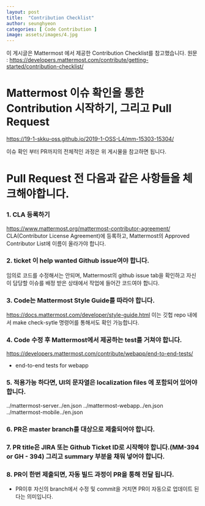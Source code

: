 ```yaml
---
layout: post
title:  "Contribution Checklist"
author: seunghyeon
categories: [ Code Contribution ]
image: assets/images/4.jpg
---
```


이 게시글은 Mattermost 에서 제공한 Contribution Checklist를 참고했습니다.
원문 : https://developers.mattermost.com/contribute/getting-started/contribution-checklist/


# Mattermost 이슈 확인을 통한 Contribution 시작하기, 그리고 Pull Request
https://19-1-skku-oss.github.io/2019-1-OSS-L4/mm-15303-15304/

이슈 확인 부터 PR까지의 전체적인 과정은 위 게시물을 참고하면 됩니다.

# Pull Request 전 다음과 같은 사항들을 체크해야합니다.

### 1. CLA 등록하기
https://www.mattermost.org/mattermost-contributor-agreement/
CLA(Contributor License Agreement)에 등록하고, Mattermost의 Approved Contributor List에 이름이 올라가야 합니다.

### 2. ticket 이 help wanted Github issue여야 합니다.
임의로 코드를 수정해서는 안되며, Mattermost의 github issue tab을 확인하고 자신이 담당할 이슈를 배정 받은 상태에서 작업에 들어간 코드여야 합니다.

### 3. Code는 Mattermost Style Guide를 따라야 합니다.
https://docs.mattermost.com/developer/style-guide.html
이는 깃헙 repo 내에서 make check-sytle 명령어를 통해서도 확인 가능합니다.

### 4. Code 수정 후 Mattermost에서 제공하는 test를 거쳐야 합니다.
https://developers.mattermost.com/contribute/webapp/end-to-end-tests/
- end-to-end tests for webapp

### 5. 적용가능 하다면, UI의 문자열은 localization files 에 포함되어 있어야 합니다.
../mattermost-server../en.json
../mattermost-webapp../en.json
../mattermost-mobile../en.json

### 6. PR은 master branch를 대상으로 제출되어야 합니다.

### 7. PR title은 JIRA 또는 Github Ticket ID로 시작해야 합니다.(MM-394 or GH - 394) 그리고 summary 부분을 채워 넣어야 합니다.

### 8. PR이 한번 제출되면, 자동 빌드 과정이 PR을 통해 전달 됩니다.
- PR이후 자신의 branch에서 수정 및 commit을 거치면 PR이 자동으로 업데이트 된다는 의미입니다.